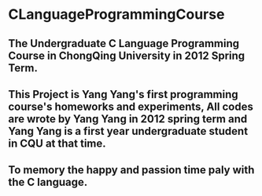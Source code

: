 # CLanguageProgrammingCourse
## The Undergraduate C Language Programming Course in ChongQing University in 2012 Spring Term.
## This Project is Yang Yang's first programming course's homeworks and experiments, All codes are wrote by Yang Yang in 2012 spring term and Yang Yang is a first year undergraduate student in CQU at that time. 
## To memory the happy and passion time paly with the C language.
